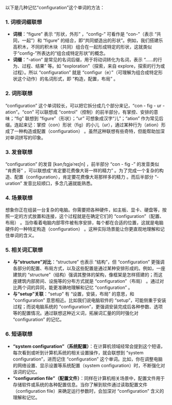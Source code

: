 以下是几种记忆“configuration”这个单词的方法：

### 1. 词根词缀联想
 - **词根**：“figure” 表示 “形状，外形” ，“config-” 可看作是 “con-”（表示 “共同，一起”）和 “figure” 的结合，即“共同塑造出的形状”。例如，我们搭建乐高积木，不同的积木块（共同）组合在一起形成特定的形状，这就类似于“config-”所表达的“组合成特定形状”的概念。
 - **词缀**：“-ation” 是常见的名词后缀，用于将动词转化为名词，表示 “……的行为、过程、结果” 等。如 “exploration”（探索，来自 explore，探索的行为或过程）。所以 “configuration” 就是 “configur（e）”（可理解为组合成特定形状这个动作）的名词形式，即 “构造，配置，布局” 。

### 2. 词形联想
“configuration” 这个单词较长，可以把它拆分成几个部分来记，“con - fig - ur - ation”。“con” 可以联想成 “control”（控制）的前半部分，有掌控、安排的意味；“fig” 联想到 “figure”（形状）；“ur” 可想象成汉字“儿”；“ation” 作为常见后缀。连起来记：掌控（con）形状（fig）的小儿（ur），通过某种行为（ation）形成了一种构造或配置（configuration） 。虽然这种联想有些奇特，但能帮助加深对单词拼写的印象。

### 3. 发音联想
“configuration” 的发音 [kənˌfɪɡjəˈreɪʃn] ，前半部分 “con - fig -” 的发音类似 “肯费哥” ，可以联想成“肯定要花费像大哥一样的精力” 。为了完成一个复杂的构造、配置（configuration），肯定要花费像大哥那样多的精力 。而后半部分 “-uration” 发音比较顺口，多念几遍就能熟悉。

### 4. 场景联想
想象你正在组装一台复杂的电脑。你需要把各种硬件，如主板、显卡、硬盘等，按照一定的方式放置和连接，这个过程就是在确定它们的 “configuration”（配置、布局） 。当你看着电脑内部零件被有序安排，每个都在合适的位置，这就是电脑硬件的一种特定构造（configuration） 。这种实际场景能让你更直观地理解和记住单词的含义。

### 5. 相关词汇联想
 - **与“structure”对比**：“structure” 也表示 “结构”，但 “configuration” 更强调各部分的配置、布局方式，以及这些配置是通过某种安排形成的。例如，一座建筑的 “structure”（结构）强调其整体的架构，像框架是怎样搭建的；而这座建筑内部房间、设施等的分布方式就是 “configuration”（布局） 。通过对比两个词的异同，能更准确地理解和记忆 “configuration” 。
 - **与“setup”关联**：“setup” 有 “设置，安装，布局” 的意思，和 “configuration” 意思相近。比如我们说电脑软件的 “setup”，可能侧重于安装过程；而说电脑系统的 “configuration”，更强调安装完成后各种参数、选项等的配置情况。通过联想这种近义词，拓展词汇量的同时强化对 “configuration” 的记忆。

### 6. 短语联想
 - **“system configuration”（系统配置）**：在计算机领域经常会提到这个短语，每次看到或听到计算机系统的相关设置操作，就会联想到 “system configuration”，进而记住 “configuration” 这个单词。比如，你在调整电脑的网络设置、显示设置等系统配置（system configuration）时，不断强化对该词的记忆。
 - **“configuration file”（配置文件）**：同样在计算机相关场景中，配置文件用于存储软件或系统的各种配置信息。当你了解到软件通过读取配置文件（configuration file）来确定运行参数时，会加深对 “configuration” 含义的理解和记忆。 